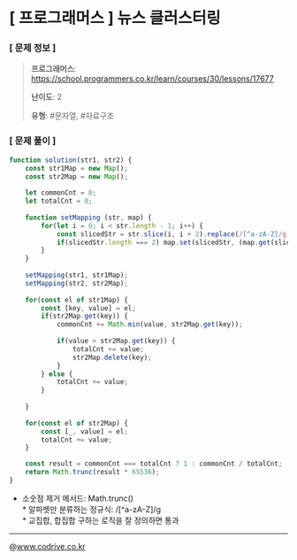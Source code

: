 # [ 프로그래머스 ] 뉴스 클러스터링

### [ 문제 정보 ]
> **프로그래머스**: https://school.programmers.co.kr/learn/courses/30/lessons/17677
> 
> **난이도**: 2
>
> **유형**: #문자열, #자료구조


### [ 문제 풀이 ]
```JavaScript
function solution(str1, str2) {
    const str1Map = new Map();
    const str2Map = new Map();
    
    let commonCnt = 0;
    let totalCnt = 0;
    
    function setMapping (str, map) {
        for(let i = 0; i < str.length - 1; i++) {
            const slicedStr = str.slice(i, i + 2).replace(/[^a-zA-Z]/g, "").toUpperCase();
            if(slicedStr.length === 2) map.set(slicedStr, (map.get(slicedStr) || 0) + 1);
        }
    }
    
    setMapping(str1, str1Map);
    setMapping(str2, str2Map);
    
    for(const el of str1Map) {
        const [key, value] = el;
        if(str2Map.get(key)) {
            commonCnt += Math.min(value, str2Map.get(key));
            
            if(value > str2Map.get(key)) {
                totalCnt += value;
                str2Map.delete(key);
            }
        } else {
            totalCnt += value;
        }
        
    }
    
    for(const el of str2Map) {
        const [_, value] = el;
        totalCnt += value;
    }

    const result = commonCnt === totalCnt ? 1 : commonCnt / totalCnt;
    return Math.trunc(result * 65536);
}
```
* 소숫점 제거 메서드: Math.trunc()<br>* 알파벳만 분류하는 정규식: /[^a-zA-Z]/g<br>* 교집합, 합집합 구하는 로직을 잘 정의하면 통과


---
@www.codrive.co.kr